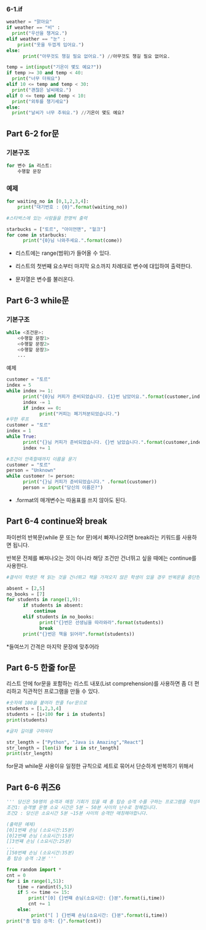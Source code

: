 ### 6-1.if

```python
weather = "맑아요"
if weather == "비" :
  print("우산을 챙겨요.")
elif weather == "눈" :
    print("옷을 두껍게 입어요.")
else:
      print("아무것도 챙길 필요 없어요.") //아무것도 챙길 필요 없어요.

temp = int(input("기온이 몇도 예요?"))
if temp >= 30 and temp < 40:
  print("너무 더워요")
elif 10 <= temp and temp < 30:
  print("괜찮은 날씨예요.")
elif 0 <= temp and temp < 10:
  print("외투를 챙기세요")
else:
  print("날씨가 너무 추워요.") //기온이 몇도 예요?
```

## Part 6-2 for문

### 기본구조

```python
for 변수 in 리스트:
    수행할 문장
```

### 예제

```python
for waiting_no in [0,1,2,3,4]:
    print("대기번호 : {0}".format(waiting_no))

#스타벅스에 있는 사람들을 한명씩 출력

starbucks = ["토르", "아이언맨", "헐크"]
for come in starbucks:
      print("{0}님 나와주세요.".format(come))

```

 * 리스트에는 range(범위)가 들어올 수 있다.

 *  리스트의 첫번쨰 요소부터 마지막 요소까지 차례대로 변수에 대입하여 출력한다.

 * 문자열은 변수를 불러온다.

## Part 6-3 while문

### 기본구조

```python
while <조건문>:
    <수행할 문장1>
    <수행할 문장2>
    <수행할 문장3>
    ...
```

예제

```python
customer = "토르"
index = 5
while index >= 1:
      print("{0}님 커피가 준비되었습니다. {1}번 남았어요.".format(customer,index))
      index -= 1
      if index == 0:
            print("커피는 폐기처분되었습니다.")
#무한 루프
customer = "토르"
index = 1
while True:
      print("{}님 커피가 준비되었습니다. {}번 남았습니다.".format(customer,index))
      index += 1

#조건이 만족할때까지 이름을 묻기
customer = "토르"
person = "Unknown"
while customer != person:
      print("{}님 커피가 준비되었습니다." .format(customer))
      person = input("당신의 이름은?")
```

 * .format의 매개변수는 따옴표를 쓰지 않아도 된다.

## Part 6-4 continue와 break

파이썬의 반복문(while 문 또는 for 문)에서 빠져나오려면 break라는 키워드를 사용하면 됩니다.

반복문 전체를 빠져나오는 것이 아니라 해당 조건만 건너뛰고 싶을 때에는 continue를 사용한다.

```python
#결석이 학생은 책 읽는 것을 건너뛰고 책을 가져오지 않은 학생이 있을 경우 반복문을 중단한다.

absent = [2,5]
no_books = [7]
for students in range(1,9):
      if students in absent:
          continue
      elif students in no_books:
            print("{}번은 선생님을 따라와라".format(students))
            break
      print("{}번은 책을 읽어라".format(students))
```

 *들여쓰기 간격은 마지막 문장에 맞추어라

## Part 6-5 한줄 for문

리스트 안에 for문을 포함하는 리스트 내포(List comprehension)를 사용하면 좀 더 편리하고 직관적인 프로그램을 만들 수 있다.

```python
#숫자에 100을 붙여라 한줄 for문으로
students = [1,2,3,4]
students = [i+100 for i in students]
print(students)

#글자 길이를 구하여라

str_length = ["Python", "Java is Amazing","React"]
str_length = [len(i) for i in str_length]
print(str_length)
```
for문과 while문 사용이유 
일정한 규칙으로 세트로 묶어서 단순하게 반복하기 위해서

## Part 6-6 퀴즈6

```python
''' 당신은 50명의 승객과 매칭 기회가 있을 떄 총 탑승 승객 수를 구하는 프로그램을 작성하시오.
조건1: 승객별 운행 소요 시간은 5분 ~ 50분 사이의 난수로 정해집니다.
조건2 : 당신은 소요시간 5분 ~15분 사이의 승객만 매칭해야합니다.

(출력문 예제)
[0]1번쨰 손님 (소요시간:15분)
[0]2번쨰 손님 (소요시간:15분)
[]3번쨰 손님 (소요시간:25분)
...
[]50번쨰 손님 (소요시간:35분)
총 탑승 승객 :2분 '''

from random import *
cnt = 0
for i in range(1,51):
    time = randint(5,51)
    if 5 <= time <= 15:
        print("[0] {}번쨰 손님(소요시간: {}분".format(i,time))
        cnt += 1
    else:
         print("[ ] {}번쨰 손님(소요시간: {}분".format(i,time))
print("총 탑승 승객: {}".format(cnt))
```

